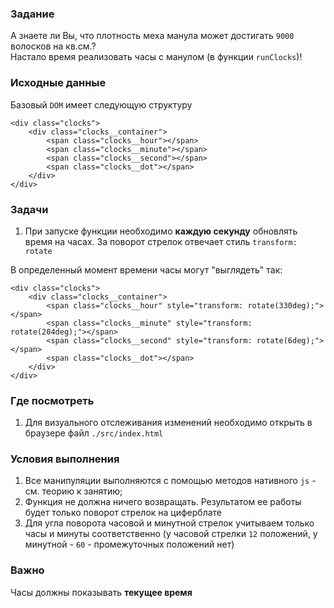 ### Задание

А знаете ли Вы, что плотность меха манула может достигать `9000` волосков на кв.см.? <br>
Настало время реализовать часы с манулом (в функции `runClocks`)!

### Исходные данные

Базовый `DOM` имеет следующую структуру

```
<div class="clocks">
    <div class="clocks__container">
        <span class="clocks__hour"></span>
        <span class="clocks__minute"></span>
        <span class="clocks__second"></span>
        <span class="clocks__dot"></span>
    </div>
</div>
```

### Задачи

1. При запуске функции необходимо **каждую секунду** обновлять время на часах. За поворот
   стрелок отвечает стиль `transform: rotate`

В определенный момент времени часы могут "выглядеть" так:

```
<div class="clocks">
    <div class="clocks__container">
        <span class="clocks__hour" style="transform: rotate(330deg);"></span>
        <span class="clocks__minute" style="transform: rotate(204deg);"></span>
        <span class="clocks__second" style="transform: rotate(6deg);"></span>
        <span class="clocks__dot"></span>
    </div>
</div>
```

### Где посмотреть

1. Для визуального отслеживания изменений необходимо открыть в браузере
   файл `./src/index.html`

### Условия выполнения

1. Все манипуляции выполняются с помощью методов нативного `js` - см. теорию к занятию;
2. Функция не должна ничего возвращать. Результатом ее работы будет только поворот стрелок
   на циферблате
3. Для угла поворота часовой и минутной стрелок учитываем только часы и минуты
   соответственно (у часовой стрелки `12` положений, у минутной - `60` - промежуточных
   положений нет)

### Важно

Часы должны показывать **текущее время**
